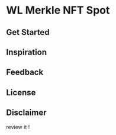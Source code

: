 #  WL Merkle NFT Spot


## Get Started



## Inspiration


## Feedback


## License


## Disclaimer

review it ! 

